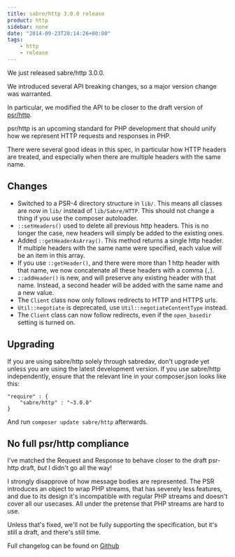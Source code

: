 ```yaml
---
title: sabre/http 3.0.0 release
product: http
sidebar: none
date: "2014-09-23T20:14:26+00:00"
tags:
    - http
    - release
---
```


We just released sabre/http 3.0.0.

We introduced several API breaking changes, so a major version change was
warranted.

In particular, we modified the API to be closer to the draft version of
[psr/http][2].

psr/http is an upcoming standard for PHP development that should unify how we
represent HTTP requests and responses in PHP.

There were several good ideas in this spec, in particular how HTTP headers
are treated, and especially when there are multiple headers with the same
name.

## Changes

* Switched to a PSR-4 directory structure in `lib/`. This means all classes
  are now in `lib/` instead of `lib/Sabre/HTTP`. This should not change a
  thing if you use the composer autoloader.
* `::setHeaders()` used to delete all previous http headers. This is no longer
  the case, new headers will simply be added to the existing ones.
* Added `::getHeaderAsArray()`. This method returns a single http header. If
  multiple headers with the same name were specified, each value will be an
  item in this array.
* If you use `::getHeader()`, and there were more than 1 http header with that
  name, we now concatenate all these headers with a comma (`,`).
* `::addHeader()` is new, and will preserve any existing header with that
  name. Instead, a second header will be added with the same name and a new
  value.
* The `Client` class now only follows redirects to HTTP and HTTPS urls.
* `Util::negotiate` is deprecated, use `Util::negotiateContentType` instead.
* The `Client` class can now follow redirects, even if the `open_basedir`
  setting is turned on.

## Upgrading

If you are using sabre/http solely through sabredav, don't upgrade yet unless
you are using the latest development version. If you use sabre/http
independently, ensure that the relevant line in your composer.json looks like
this:

    "require" : {
        "sabre/http" : "~3.0.0"
    }

And run `composer update sabre/http` afterwards.

## No full psr/http compliance

I've matched the Request and Response to behave closer to the draft psr-http
draft, _but_ I didn't go all the way!

I strongly disapprove of how message bodies are represented. The PSR
introduces an object to wrap PHP streams, that has severely less features,
and due to its design it's incompatible with regular PHP streams and doesn't
cover all our usecases. All under the pretense that PHP streams are hard to
use.

Unless that's fixed, we'll not be fully supporting the specification, but it's
still a draft, and there's still time.

Full changelog can be found on [Github][1]

[1]: https://github.com/fruux/sabre-http/blob/3.0.0/ChangeLog
[2]: https://github.com/php-fig/fig-standards/blob/master/proposed/http-message.md
